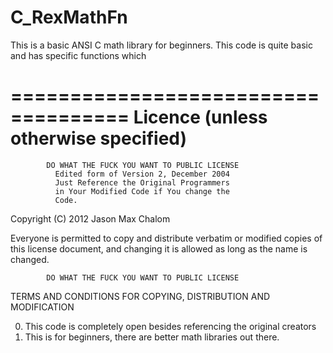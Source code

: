 C_RexMathFn
======

This is a basic ANSI C math library for beginners.
This code is quite basic and has specific functions
which 

====================================
Licence (unless otherwise specified)
====================================
            DO WHAT THE FUCK YOU WANT TO PUBLIC LICENSE 
              Edited form of Version 2, December 2004 
              Just Reference the Original Programmers
              in Your Modified Code if You change the
              Code.

 Copyright (C) 2012 Jason Max Chalom

 Everyone is permitted to copy and distribute verbatim or modified 
 copies of this license document, and changing it is allowed as long 
 as the name is changed. 

            DO WHAT THE FUCK YOU WANT TO PUBLIC LICENSE 
   TERMS AND CONDITIONS FOR COPYING, DISTRIBUTION AND MODIFICATION 

  0. This code is completely open besides referencing the original creators
  1. This is for beginners, there are better math libraries out there.